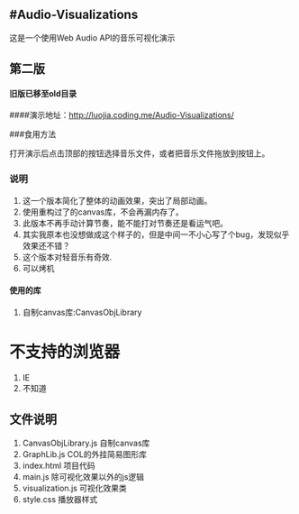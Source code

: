 #Audio-Visualizations
--------
这是一个使用Web Audio API的音乐可视化演示

## 第二版

#### 旧版已移至old目录

####演示地址：<a href="http://luojia.coding.me/Audio-Visualizations/" target="_blank">http://luojia.coding.me/Audio-Visualizations/</a>


###食用方法

打开演示后点击顶部的按钮选择音乐文件，或者把音乐文件拖放到按钮上。



### 说明

1. 这一个版本简化了整体的动画效果，突出了局部动画。
2. 使用重构过了的canvas库，不会再漏内存了。
3. 此版本不再手动计算节奏，能不能打对节奏还是看运气吧。
4. 其实我原本也没想做成这个样子的，但是中间一不小心写了个bug，发现似乎效果还不错？
5. 这个版本对轻音乐有奇效.
6. 可以烤机

#### 使用的库

1. 自制canvas库:CanvasObjLibrary

# 不支持的浏览器

1. IE
2. 不知道


## 文件说明
1. CanvasObjLibrary.js 自制canvas库
2. GraphLib.js COL的外挂简易图形库
3. index.html 项目代码
4. main.js 除可视化效果以外的js逻辑
5. visualization.js 可视化效果类
6. style.css 播放器样式

